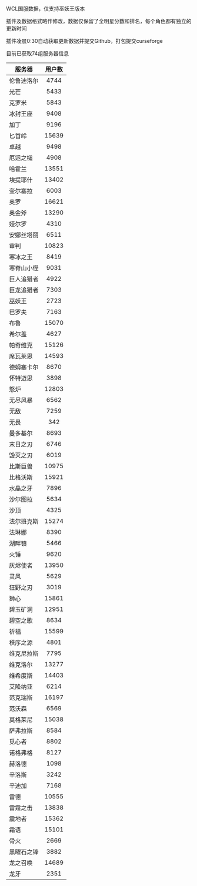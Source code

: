 WCL国服数据，仅支持巫妖王版本

插件及数据格式略作修改，数据仅保留了全明星分数和排名，每个角色都有独立的更新时间


插件凌晨0:30自动获取更新数据并提交Github，打包提交curseforge

目前已获取74组服务器信息


|服务器|用户数|
| --- | :---: |
| 伦鲁迪洛尔 | 4744 |
| 光芒 | 5433 |
| 克罗米 | 5843 |
| 冰封王座 | 9408 |
| 加丁 | 9196 |
| 匕首岭 | 15639 |
| 卓越 | 9498 |
| 厄运之槌 | 4908 |
| 哈霍兰 | 13551 |
| 埃提耶什 | 13402 |
| 奎尔塞拉 | 6003 |
| 奥罗 | 16621 |
| 奥金斧 | 13290 |
| 娅尔罗 | 4310 |
| 安娜丝塔丽 | 6511 |
| 审判 | 10823 |
| 寒冰之王 | 8419 |
| 寒脊山小径 | 9031 |
| 巨人追猎者 | 4922 |
| 巨龙追猎者 | 7303 |
| 巫妖王 | 2723 |
| 巴罗夫 | 7163 |
| 布鲁 | 15070 |
| 希尔盖 | 4627 |
| 帕奇维克 | 15126 |
| 席瓦莱恩 | 14593 |
| 德姆塞卡尔 | 8670 |
| 怀特迈恩 | 3898 |
| 怒炉 | 12803 |
| 无尽风暴 | 6562 |
| 无敌 | 7259 |
| 无畏 | 342 |
| 曼多基尔 | 8693 |
| 末日之刃 | 6746 |
| 毁灭之刃 | 6019 |
| 比斯巨兽 | 10975 |
| 比格沃斯 | 15921 |
| 水晶之牙 | 7896 |
| 沙尔图拉 | 5634 |
| 沙顶 | 4325 |
| 法尔班克斯 | 15274 |
| 法琳娜 | 8390 |
| 湖畔镇 | 5466 |
| 火锤 | 9620 |
| 灰烬使者 | 13950 |
| 灵风 | 5629 |
| 狂野之刃 | 3019 |
| 狮心 | 15861 |
| 碧玉矿洞 | 12951 |
| 碧空之歌 | 8634 |
| 祈福 | 15599 |
| 秩序之源 | 4801 |
| 维克尼拉斯 | 7795 |
| 维克洛尔 | 13277 |
| 维希度斯 | 14403 |
| 艾隆纳亚 | 6214 |
| 范克瑞斯 | 16197 |
| 范沃森 | 6569 |
| 莫格莱尼 | 15038 |
| 萨弗拉斯 | 8584 |
| 觅心者 | 8802 |
| 诺格弗格 | 8127 |
| 赫洛德 | 1098 |
| 辛洛斯 | 3242 |
| 辛迪加 | 7168 |
| 雷德 | 10555 |
| 雷霆之击 | 13838 |
| 震地者 | 15362 |
| 霜语 | 15101 |
| 骨火 | 2669 |
| 黑曜石之锋 | 3882 |
| 龙之召唤 | 14689 |
| 龙牙 | 2351 |
